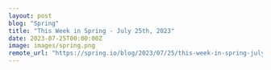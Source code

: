 ```yaml
---
layout: post
blog: "Spring"
title: "This Week in Spring - July 25th, 2023"
date: 2023-07-25T00:00:00Z
image: images/spring.png
remote_url: "https://spring.io/blog/2023/07/25/this-week-in-spring-july-25th-2023"
---
```

